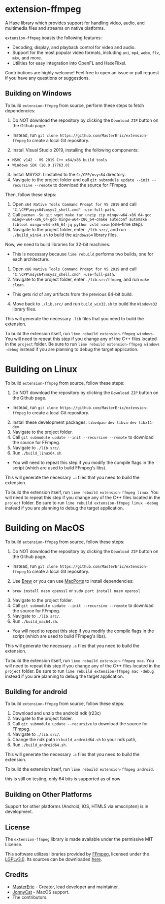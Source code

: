 # extension-ffmpeg

A Haxe library which provides support for handling video, audio, and multimedia files and streams on native platforms.

`extension-ffmpeg` boasts the following features:

- Decoding, display, and playback control for video and audio.
- Support for the most popular video formats, including `avi`, `mp4`, `webm`, `flv`, `mkv`, and more.
- Utilities for easy integration into OpenFL and HaxeFlixel.

Contributions are highly welcome! Feel free to open an issue or pull request if you have any questions or suggestions.

## Building on Windows

To build `extension-ffmpeg` from source, perform these steps to fetch dependencies:
1. Do NOT download the repository by clicking the `Download ZIP` button on the Github page. 
- Instead, run `git clone https://github.com/MasterEric/extension-ffmpeg` to create a local Git repository.
2. Install Visual Studio 2019, installing the following components:
- `MSVC v142 - VS 2019 C++ x64/x86 build tools`
- `Windows SDK (10.0.17763.0)`
3. Install MSYS2. I installed to the `C:/CPP/msys64` directory.
4. Navigate to the project folder and call `git submodule update --init --recursive --remote` to download the source for FFmpeg.

Then, follow these steps:
1. Open `x64 Native Tools Command Prompt for VS 2019` and call `"C:\CPP\msys64\msys2_shell.cmd" -use-full-path`.
2. Call `pacman -Su git wget make tar unzip zip mingw-w64-x86_64-gcc mingw-w64-x86_64-gdb mingw-w64-x86_64-cmake autoconf automake libtool mingw-w64-x86_64-jq python zstd nasm` (one-time step).
3. Navigate to the project folder, enter `./lib.src/`, and run `./build_win64.sh` to build the `Windows64` library files.

Now, we need to build libraries for 32-bit machines.
  - This is necessary because `lime rebuild` performs two builds, one for each architecture.
1. Open `x86 Native Tools Command Prompt for VS 2019` and call `"C:\CPP\msys64\msys2_shell.cmd" -use-full-path`.
3. Navigate to the project folder, enter `./lib.src/ffmpeg`, and run `make clean`.
  - This gets rid of any artifacts from the previous 64-bit build.
4. Move back to `./lib.src/` and run `build_win32.sh` to build the `Windows32` library files.

This will generate the necessary `.lib` files that you need to build the extension.

To build the extension itself, run `lime rebuild extension-ffmpeg windows`. 
You will need to repeat this step if you change any of the C++ files located in the `project` folder.
Be sure to run `lime rebuild extension-ffmpeg windows -debug` instead if you are planning to debug the target application.

# Building on Linux

To build `extension-ffmpeg` from source, follow these steps:
1. Do NOT download the repository by clicking the `Download ZIP` button on the Github page. 
- Instead, run `git clone https://github.com/MasterEric/extension-ffmpeg` to create a local Git repository.
2. Install these development packages:
    `libvdpau-dev libva-dev libx11-dev`
3. Navigate to the project folder.
4. Call `git submodule update --init --recursive --remote` to download the source for FFmpeg.
5. Navigate to `./lib.src/`.
6. Run `./build_linux64.sh`.
- You will need to repeat this step if you modify the compile flags in the script (which are used to build FFmpeg's libs).

This will generate the necessary `.a` files that you need to build the extension.

To build the extension itself, run `lime rebuild extension-ffmpeg linux`.
You will need to repeat this step if you change any of the C++ files located in the `project` folder.
Be sure to run `lime rebuild extension-ffmpeg linux -debug` instead if you are planning to debug the target application.

# Building on MacOS

To build `extension-ffmpeg` from source, follow these steps:
1. Do NOT download the repository by clicking the `Download ZIP` button on the Github page. 
- Instead, run `git clone https://github.com/MasterEric/extension-ffmpeg` to create a local Git repository.
2. Use [Brew](https://brew.sh/) or you can use [MacPorts](https://www.macports.org) to install dependencies:
- `brew install nasm openssl` or `sudo port install nasm openssl`
3. Navigate to the project folder.
4. Call `git submodule update --init --recursive --remote` to download the source for FFmpeg.
5. Navigate to `./lib.src/`.
6. Run `./build_mac64.sh`.
- You will need to repeat this step if you modify the compile flags in the script (which are used to build FFmpeg's libs).

This will generate the necessary `.a` files that you need to build the extension.

To build the extension itself, run `lime rebuild extension-ffmpeg mac`.
You will need to repeat this step if you change any of the C++ files located in the `project` folder.
Be sure to run `lime rebuild extension-ffmpeg mac -debug` instead if you are planning to debug the target application.

## Building for android

To build `extension-ffmpeg` from source, follow these steps:
1. Download and unzip the android ndk (r23c)
2. Navigate to the project folder.
3. Call `git submodule update --recursive` to download the source for FFmpeg.
4. Navigate to `./lib.src/`.
5. Change the ndk path in `build_android64.sh` to your ndk path,
5. Run `./build_android64.sh`.

This will generate the necessary `.a` files that you need to build the extension.

To build the extension itself, run `lime rebuild extension-ffmpeg android`.

this is still on testing, only 64 bits is supported as of now

## Building on Other Platforms

Support for other platforms (Android, iOS, HTML5 via emscripten) is in development.

## License

The `extension-ffmpeg` library is made available under the permissive MIT License.

This software utilizes libraries provided by [FFmpeg](http://ffmpeg.org), licensed under the [LGPLv3.0](https://www.gnu.org/licenses/lgpl-3.0.html). Its sources can be downloaded [here](https://git.ffmpeg.org/ffmpeg).

## Credits

- [MasterEric](https://github.com/MasterEric) - Creator, lead developer and maintainer.
- [JonnyCat](https://github.com/ItsyourboyJonnycat) - MacOS support.
- The contributors.

